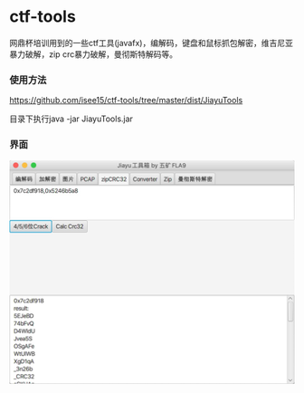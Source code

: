 # ctf-tools
网鼎杯培训用到的一些ctf工具(javafx)，编解码，键盘和鼠标抓包解密，维吉尼亚暴力破解，zip crc暴力破解，曼彻斯特解码等。

### 使用方法
https://github.com/isee15/ctf-tools/tree/master/dist/JiayuTools

目录下执行java -jar JiayuTools.jar 

### 界面
<img src='snap1.jpg'></img>
